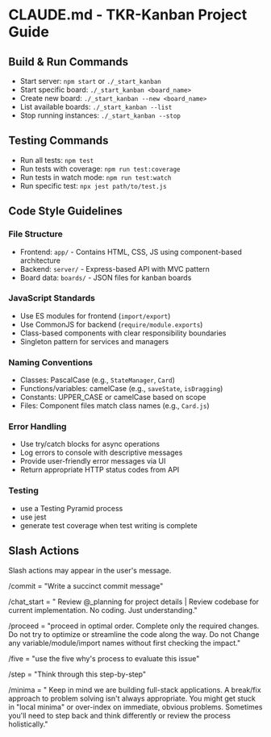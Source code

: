# CLAUDE.md - TKR-Kanban Project Guide

## Build & Run Commands
- Start server: `npm start` or `./_start_kanban`
- Start specific board: `./_start_kanban <board_name>`
- Create new board: `./_start_kanban --new <board_name>`
- List available boards: `./_start_kanban --list`
- Stop running instances: `./_start_kanban --stop`

## Testing Commands
- Run all tests: `npm test`
- Run tests with coverage: `npm run test:coverage`
- Run tests in watch mode: `npm run test:watch`
- Run specific test: `npx jest path/to/test.js`

## Code Style Guidelines

### File Structure
- Frontend: `app/` - Contains HTML, CSS, JS using component-based architecture
- Backend: `server/` - Express-based API with MVC pattern
- Board data: `boards/` - JSON files for kanban boards

### JavaScript Standards
- Use ES modules for frontend (`import/export`)
- Use CommonJS for backend (`require/module.exports`)
- Class-based components with clear responsibility boundaries
- Singleton pattern for services and managers

### Naming Conventions
- Classes: PascalCase (e.g., `StateManager`, `Card`)
- Functions/variables: camelCase (e.g., `saveState`, `isDragging`)
- Constants: UPPER_CASE or camelCase based on scope
- Files: Component files match class names (e.g., `Card.js`)

### Error Handling
- Use try/catch blocks for async operations
- Log errors to console with descriptive messages
- Provide user-friendly error messages via UI
- Return appropriate HTTP status codes from API

### Testing
- use a Testing Pyramid process
- use jest
- generate test coverage when test writing is complete

## Slash Actions
Slash actions may appear in the user's message.

/commit = "Write a succinct commit message"

/chat_start = "
Review @_planning for project details | Review codebase for current implementation. No coding. Just understanding."

/proceed = "proceed in optimal order. Complete only the required changes. Do not try to optimize or streamline the code along the way. Do not Change any variable/module/import names without first checking the impact."

/five = "use the five why's process to evaluate this issue"

/step = "Think through this step-by-step"

/minima = " Keep in mind we are building full-stack applications. A break/fix approach to problem solving isn't always appropriate.  You might get stuck in "local minima" or over-index on immediate, obvious problems. Sometimes you'll need to step back and think differently or review the process holistically."